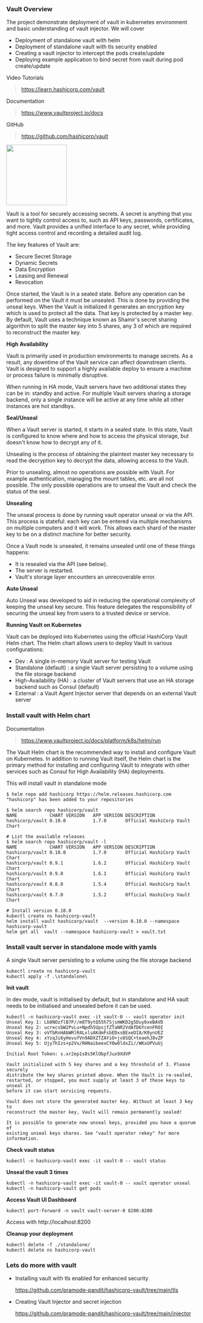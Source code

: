 ### Vault Overview

The project demonstrate deployment of vault in kubernetes environment and basic understanding of vault injector. We will cover

- Deployment of standalone vault with helm
- Deployment of standalone vault with tls security enabled
- Creating a vault injector to intercept the pods create/update
- Deploying example application to bind secret from vault during pod create/update

Video Tutorials
>https://learn.hashicorp.com/vault

Documentation
>https://www.vaultproject.io/docs

GitHub
>https://github.com/hashicorp/vault

<img src="https://github.com/hashicorp/vault/blob/f22d202cde2018f9455dec755118a9b84586e082/Vault_PrimaryLogo_Black.png" width="160" height="160">

Vault is a tool for securely accessing secrets. A secret is anything that you want to tightly control access to, such as API keys, passwords, certificates, and more. Vault provides a unified interface to any secret, while providing tight access control and recording a detailed audit log.

The key features of Vault are:
- Secure Secret Storage
- Dynamic Secrets
- Data Encryption
- Leasing and Renewal
- Revocation

Once started, the Vault is in a sealed state. Before any operation can be performed on the Vault it must be unsealed. This is done by providing the unseal keys. When the Vault is initialized it generates an encryption key which is used to protect all the data. That key is protected by a master key. By default, Vault uses a technique known as Shamir's secret sharing algorithm to split the master key into 5 shares, any 3 of which are required to reconstruct the master key.

**High Availability**

Vault is primarily used in production environments to manage secrets. As a result, any downtime of the Vault service can affect downstream clients. Vault is designed to support a highly available deploy to ensure a machine or process failure is minimally disruptive.

When running in HA mode, Vault servers have two additional states they can be in: standby and active. For multiple Vault servers sharing a storage backend, only a single instance will be active at any time while all other instances are hot standbys.

**Seal/Unseal**

When a Vault server is started, it starts in a sealed state. In this state, Vault is configured to know where and how to access the physical storage, but doesn't know how to decrypt any of it.

Unsealing is the process of obtaining the plaintext master key necessary to read the decryption key to decrypt the data, allowing access to the Vault.

Prior to unsealing, almost no operations are possible with Vault. For example authentication, managing the mount tables, etc. are all not possible. The only possible operations are to unseal the Vault and check the status of the seal.

**Unsealing**

The unseal process is done by running vault operator unseal or via the API. This process is stateful: each key can be entered via multiple mechanisms on multiple computers and it will work. This allows each shard of the master key to be on a distinct machine for better security.

Once a Vault node is unsealed, it remains unsealed until one of these things happens:

- It is resealed via the API (see below).
- The server is restarted.
- Vault's storage layer encounters an unrecoverable error.

**Auto Unseal**

Auto Unseal was developed to aid in reducing the operational complexity of keeping the unseal key secure. This feature delegates the responsibility of securing the unseal key from users to a trusted device or service. 

**Running Vault on Kubernetes**

Vault can be deployed into Kubernetes using the official HashiCorp Vault Helm chart. The Helm chart allows users to deploy Vault in various configurations:

- Dev : A single in-memory Vault server for testing Vault
- Standalone (default) : a single Vault server persisting to a volume using the file storage backend
- High-Availability (HA) : a cluster of Vault servers that use an HA storage backend such as Consul (default)
- External : a Vault Agent Injector server that depends on an external Vault server


### Install vault with Helm chart

Documentation
>https://www.vaultproject.io/docs/platform/k8s/helm/run

The Vault Helm chart is the recommended way to install and configure Vault on Kubernetes. In addition to running Vault itself, the Helm chart is the primary method for installing and configuring Vault to integrate with other services such as Consul for High Availability (HA) deployments.

This will install vault in standalone mode

```
$ helm repo add hashicorp https://helm.releases.hashicorp.com
"hashicorp" has been added to your repositories

$ helm search repo hashicorp/vault
NAME            CHART VERSION   APP VERSION DESCRIPTION
hashicorp/vault 0.10.0          1.7.0       Official HashiCorp Vault Chart
```

```
# List the available releases
$ helm search repo hashicorp/vault -l
NAME            CHART VERSION   APP VERSION DESCRIPTION
hashicorp/vault 0.10.0          1.7.0       Official HashiCorp Vault Chart
hashicorp/vault 0.9.1           1.6.2       Official HashiCorp Vault Chart
hashicorp/vault 0.9.0           1.6.1       Official HashiCorp Vault Chart
hashicorp/vault 0.8.0           1.5.4       Official HashiCorp Vault Chart
hashicorp/vault 0.7.0           1.5.2       Official HashiCorp Vault Chart
```

```
# Install version 0.10.0
kubectl create ns hashicorp-vault
helm install vault hashicorp/vault  --version 0.10.0 --namespace hashicorp-vault
helm get all  vault --namespace hashicorp-vault > vault.txt
```

### Install vault server in standalone mode with yamls

A single Vault server persisting to a volume using the file storage backend

```
kubectl create ns hashicorp-vault
kubectl apply -f .\standalone\
```


**Init vault**

In dev mode, vault is initialised by default, but in standalone and HA vault needs to be initialised and unsealed before it can be used.

```
kubectl -n hashicorp-vault exec -it vault-0 -- vault operator init
Unseal Key 1: Lb8NOzflB7P//m8T9ytQ55h7SjsmWKD2g5Duy6xeBAVD
Unseal Key 2: ucrecsbW2PvLu+Npdh5UpsjfZTaNR2VdAfD6YcenFROI
Unseal Key 3: oVfbRnHAbWRlR4LxlsAKdmFsbEDxsBExeDIA/K0ynUEZ
Unseal Key 4: xYzqJi6yHevufVn9ADXZTZAYiO+jv8SQC+teaehJ8vZP
Unseal Key 5: Ujy7hIzs+p2Vx/RHNaibeexCY0w0ldxZi//WKxUPVuUj

Initial Root Token: s.xr2ep1s8s5KlObpfJux9XdVP

Vault initialized with 5 key shares and a key threshold of 3. Please securely
distribute the key shares printed above. When the Vault is re-sealed,
restarted, or stopped, you must supply at least 3 of these keys to unseal it
before it can start servicing requests.

Vault does not store the generated master key. Without at least 3 key to
reconstruct the master key, Vault will remain permanently sealed!

It is possible to generate new unseal keys, provided you have a quorum of
existing unseal keys shares. See "vault operator rekey" for more information.
```

**Check vault status**

```
kubectl -n hashicorp-vault exec -it vault-0 -- vault status
```

**Unseal the vault 3 times**
```
kubectl -n hashicorp-vault exec -it vault-0 -- vault operator unseal
kubectl -n hashicorp-vault get pods
```

**Access Vault UI Dashboard**
```
kubectl port-forward -n vault vault-server-0 8200:8200
```
Access with http://localhost:8200

**Cleanup your deployment**

```
kubectl delete -f ./standalone/
kubectl delete ns hashicorp-vault
```


### Lets do more with vault

- Installing vault with tls enabled for enhanced security

  https://github.com/pramode-pandit/hashicorp-vault/tree/main/tls

- Creating Vault Injector and secret injection
  
  https://github.com/pramode-pandit/hashicorp-vault/tree/main/injector


